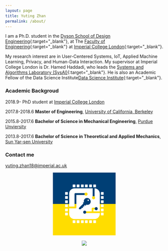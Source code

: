 ```yaml
---
layout: page
title: Yuting Zhan
permalink: /about/
---
```


I am a Ph.D. student in the [Dyson School of Design Engineering](http://www.imperial.ac.uk/design-engineering/){:target="_blank"}, at The [Faculty of Engineering](http://www.imperial.ac.uk/engineering/){:target="_blank"} at [Imperial College London](http://www.imperial.ac.uk){:target="_blank"}. 

My research interest are in User-Centered Systems, IoT, Applied Machine Learning, Privacy, and Human-Data Interaction. My supervisor at Imperial College London is Dr. Hamed Haddadi, who leads the [Systems and Algorithms Laboratory (SysAl)](https://www.imperial.ac.uk/sysal){:target="_blank"}. He is also an Academic Fellow of the Data Science Institute[Data Science Institute](https://www.imperial.ac.uk/data-science/){:target="_blank"}.

### Academic Backgroud

2018.9-   PhD student at [Imperial College London](https://www.imperial.ac.uk)

2017.8-2018.6 **Master of Engineering**, [University of California, Berkeley](https://www.berkeley.edu)

2015.8-2017.6 **Bachelor of Science in Mechanical Engineering**, [Purdue Unviersity](https://www.purdue.edu)

2013.8-2017.6 **Bachelor of Science in Theoretical and Applied Mechanics**, [Sun Yar-sen University](http://www.sysu.edu.cn/2012/en/index.htm)

### Contact me

[yuting.zhan18@imperial.ac.uk](mailto:yuting.zhan18@imperial.ac.uk)

<p align="center">
<a href="https://www.imperial.ac.uk/sysal/"><img src="https://raw.githubusercontent.com/haddadi/haddadi.github.io/master/images/SysALLogo.jpg" width="200"/>
<p align="center">
<a href="https://www.imperial.ac.uk"><img src="http://www.imperial.ac.uk/ImageCropToolT4/imageTool/uploaded-images/Blue-on-white--tojpeg_1495792235526_x1.jpg" width="200"/>
